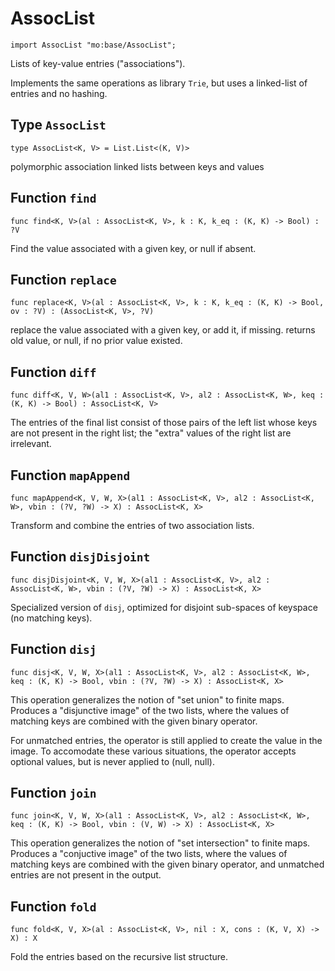 # AssocList

``` motoko
import AssocList "mo:base/AssocList";
```

Lists of key-value entries ("associations").

Implements the same operations as library `Trie`, but uses a
linked-list of entries and no hashing.

## Type `AssocList`
``` motoko no-repl
type AssocList<K, V> = List.List<(K, V)>
```

polymorphic association linked lists between keys and values

## Function `find`
``` motoko no-repl
func find<K, V>(al : AssocList<K, V>, k : K, k_eq : (K, K) -> Bool) : ?V
```

Find the value associated with a given key, or null if absent.

## Function `replace`
``` motoko no-repl
func replace<K, V>(al : AssocList<K, V>, k : K, k_eq : (K, K) -> Bool, ov : ?V) : (AssocList<K, V>, ?V)
```

replace the value associated with a given key, or add it, if missing.
returns old value, or null, if no prior value existed.

## Function `diff`
``` motoko no-repl
func diff<K, V, W>(al1 : AssocList<K, V>, al2 : AssocList<K, W>, keq : (K, K) -> Bool) : AssocList<K, V>
```

The entries of the final list consist of those pairs of
the left list whose keys are not present in the right list; the
"extra" values of the right list are irrelevant.

## Function `mapAppend`
``` motoko no-repl
func mapAppend<K, V, W, X>(al1 : AssocList<K, V>, al2 : AssocList<K, W>, vbin : (?V, ?W) -> X) : AssocList<K, X>
```

Transform and combine the entries of two association lists.

## Function `disjDisjoint`
``` motoko no-repl
func disjDisjoint<K, V, W, X>(al1 : AssocList<K, V>, al2 : AssocList<K, W>, vbin : (?V, ?W) -> X) : AssocList<K, X>
```

Specialized version of `disj`, optimized for disjoint sub-spaces of keyspace (no matching keys).

## Function `disj`
``` motoko no-repl
func disj<K, V, W, X>(al1 : AssocList<K, V>, al2 : AssocList<K, W>, keq : (K, K) -> Bool, vbin : (?V, ?W) -> X) : AssocList<K, X>
```

This operation generalizes the notion of "set union" to finite maps.
Produces a "disjunctive image" of the two lists, where the values of
matching keys are combined with the given binary operator.

For unmatched entries, the operator is still applied to
create the value in the image.  To accomodate these various
situations, the operator accepts optional values, but is never
applied to (null, null).

## Function `join`
``` motoko no-repl
func join<K, V, W, X>(al1 : AssocList<K, V>, al2 : AssocList<K, W>, keq : (K, K) -> Bool, vbin : (V, W) -> X) : AssocList<K, X>
```

This operation generalizes the notion of "set intersection" to
finite maps.  Produces a "conjuctive image" of the two lists, where
the values of matching keys are combined with the given binary
operator, and unmatched entries are not present in the output.

## Function `fold`
``` motoko no-repl
func fold<K, V, X>(al : AssocList<K, V>, nil : X, cons : (K, V, X) -> X) : X
```

Fold the entries based on the recursive list structure.
